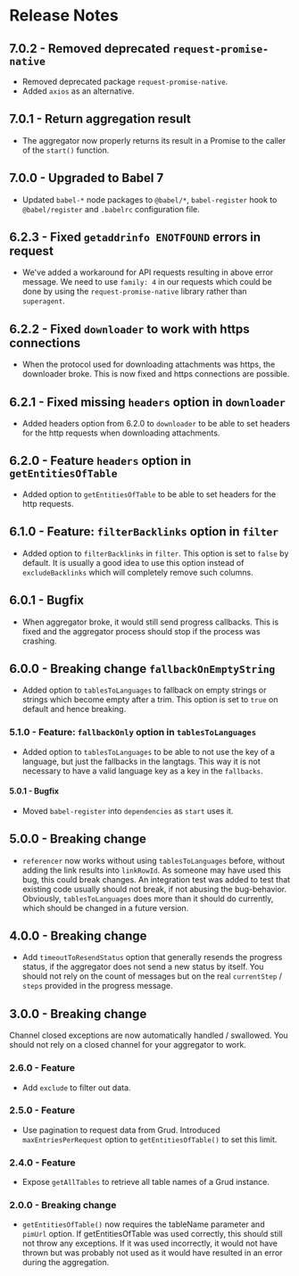 # Release Notes

## 7.0.2 - Removed deprecated `request-promise-native`

- Removed deprecated package `request-promise-native`.
- Added `axios` as an alternative.

## 7.0.1 - Return aggregation result

- The aggregator now properly returns its result in a Promise to the caller of the `start()` function.

## 7.0.0 - Upgraded to Babel 7

- Updated `babel-*` node packages to `@babel/*`, `babel-register` hook to `@babel/register` and `.babelrc` configuration file.

## 6.2.3 - Fixed `getaddrinfo ENOTFOUND` errors in request

- We've added a workaround for API requests resulting in above error message. We need to use `family: 4` in our requests
  which could be done by using the `request-promise-native` library rather than `superagent`.

## 6.2.2 - Fixed `downloader` to work with https connections

- When the protocol used for downloading attachments was https, the downloader broke. This is now fixed and https
  connections are possible.

## 6.2.1 - Fixed missing `headers` option in `downloader`

- Added headers option from 6.2.0 to `downloader` to be able to set headers for the http requests when downloading
  attachments.

## 6.2.0 - Feature `headers` option in `getEntitiesOfTable`

- Added option to `getEntitiesOfTable` to be able to set headers for the http requests.

## 6.1.0 - Feature: `filterBacklinks` option in `filter`

- Added option to `filterBacklinks` in `filter`. This option is set to `false` by default. It is usually a good idea to
  use this option instead of `excludeBacklinks` which will completely remove such columns.

## 6.0.1 - Bugfix

- When aggregator broke, it would still send progress callbacks. This is fixed and the aggregator process should stop if
  the process was crashing.

## 6.0.0 - Breaking change `fallbackOnEmptyString`

- Added option to `tablesToLanguages` to fallback on empty strings or strings which become empty after a trim. This
  option is set to `true` on default and hence breaking.

### 5.1.0 - Feature: `fallbackOnly` option in `tablesToLanguages`

- Added option to `tablesToLanguages` to be able to not use the key of a language, but just the fallbacks in the
  langtags. This way it is not necessary to have a valid language key as a key in the `fallbacks`.

#### 5.0.1 - Bugfix

- Moved `babel-register` into `dependencies` as `start` uses it.

## 5.0.0 - Breaking change

- `referencer` now works without using `tablesToLanguages` before, without adding the link results into `linkRowId`. As
  someone may have used this bug, this could break changes. An integration test was added to test that existing code
  usually should not break, if not abusing the bug-behavior. Obviously, `tablesToLanguages` does more than it should do
  currently, which should be changed in a future version.

## 4.0.0 - Breaking change

- Add `timeoutToResendStatus` option that generally resends the progress status, if the aggregator does not send a new
  status by itself. You should not rely on the count of messages but on the real `currentStep` / `steps` provided in the
  progress message.

## 3.0.0 - Breaking change

Channel closed exceptions are now automatically handled / swallowed. You should not rely on a closed channel for your
aggregator to work.

### 2.6.0 - Feature

- Add `exclude` to filter out data.

### 2.5.0 - Feature

- Use pagination to request data from Grud. Introduced `maxEntriesPerRequest` option to `getEntitiesOfTable()` to set
  this limit.

### 2.4.0 - Feature

- Expose `getAllTables` to retrieve all table names of a Grud instance.

### 2.0.0 - Breaking change

- `getEntitiesOfTable()` now requires the tableName parameter and `pimUrl` option. If getEntitiesOfTable was used
  correctly, this should still not throw any exceptions. If it was used incorrectly, it would not have thrown but was
  probably not used as it would have resulted in an error during the aggregation.
